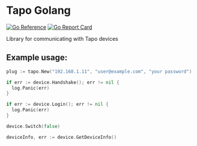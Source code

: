 # Tapo Golang

[![Go Reference](https://pkg.go.dev/badge/github.com/rk295/tapo-go)](https://pkg.go.dev/github.com/rk295/tapo-go) [![Go Report Card](https://goreportcard.com/badge/github.com/rk295/tapo-go)](https://goreportcard.com/report/github.com/rk295/tapo-go)

Library for communicating with Tapo devices

## Example usage:

```go
plug := tapo.New("192.168.1.11", "user@example.com", "your password")

if err := device.Handshake(); err != nil {
  log.Panic(err)
}

if err := device.Login(); err != nil {
  log.Panic(err)
}

device.Switch(false)

deviceInfo, err := device.GetDeviceInfo()
```

